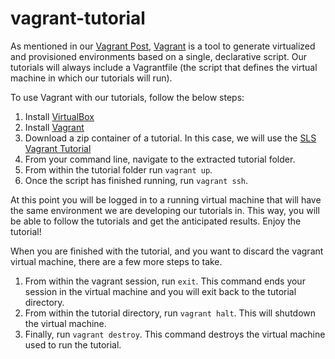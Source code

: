 vagrant-tutorial
================

As mentioned in our [Vagrant Post](http://blog.sei.cmu.edu/post.cfm/devops-technologies-vagrant-345), [Vagrant](https://www.vagrantup.com/) is a tool to generate virtualized and provisioned environments based on a single, declarative script. Our tutorials will always include a Vagrantfile (the script that defines the virtual machine in which our tutorials will run).

To use Vagrant with our tutorials, follow the below steps:

1. Install [VirtualBox](https://www.virtualbox.org/wiki/Downloads)
2. Install [Vagrant](https://www.vagrantup.com/downloads.html)
3. Download a zip container of a tutorial. In this case, we will use the [SLS Vagrant Tutorial](github)
4. From your command line, navigate to the extracted tutorial folder.
5. From within the tutorial folder run `vagrant up`.
6. Once the script has finished running, run `vagrant ssh`.

At this point you will be logged in to a running virtual machine that will have the same environment we are developing our tutorials in. This way, you will be able to follow the tutorials and get the anticipated results. Enjoy the tutorial!

When you are finished with the tutorial, and you want to discard the vagrant virtual machine, there are a few more steps to take.

1. From within the vagrant session, run `exit`. This command ends your session in the virtual machine and you will exit back to the tutorial directory.
2. From within the tutorial directory, run `vagrant halt`. This will shutdown the virtual machine.
3. Finally, run `vagrant destroy`. This command destroys the virtual machine used to run the tutorial.
